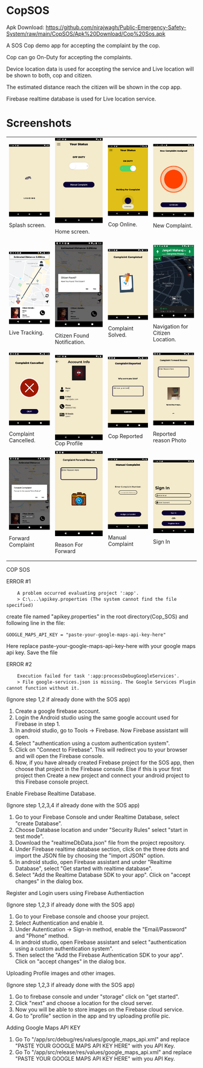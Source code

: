 # CopSOS

Apk Download: https://github.com/nirajwagh/Public-Emergency-Safety-System/raw/main/CopSOS/Apk%20Download/Cop%20Sos.apk

A SOS Cop demo app for accepting the complaint by the cop.

Cop can go On-Duty for accepting the complaints.

Device location data is used for accepting the service and Live location will be shown to both, cop and citizen.

The estimated distance reach the citizen will be shown in the cop app.

Firebase realtime database is used for Live location service.


# Screenshots

<table>
        
  <tr>
  <td>
  <img src="/CopSOS/Screenshots/loading.png" align="top">
  
  Splash screen.
  </td>
  <td>
  <img src="/CopSOS/Screenshots/Cop%20status.png" align="top">
  
  Home screen.
  </td>
  <td>
  <img src="/CopSOS/Screenshots/COp%20Online.png" align="top">
  
  Cop Online.
  </td>
  <td>
  <img src="/CopSOS/Screenshots/new%20complaint%20notification.png" align="top">

  New Complaint.
  </td>
  </tr>
  
  <tr>
  <td>
  <img src="/CopSOS/Screenshots/live%20tracking.png" align="top">
  
  Live Tracking.
  </td>
  <td>
  <img src="/CopSOS/Screenshots/citizen%20found%20notification.png" align="top">
  
  Citizen Found Notification.
  </td>
  <td>
  <img src="/CopSOS/Screenshots/complaint%20solved.png" align="top">
  
  Complaint Solved.
  </td>
  <td>
  <img src="/CopSOS/Screenshots/navigation.png" align="top">
  
  Navigation for Citizen Location.
  </td>
  </tr>

  <tr>
  <td>
  <img src="/CopSOS/Screenshots/compliant%20canceldd.png" align="top">
  
  Complaint Cancelled.
  </td>
  <td>
  <img src="/CopSOS/Screenshots/cop%20profile.png" align="top">
  Cop Profile
  
  </td>
  <td>
  <img src="/CopSOS/Screenshots/cop%20reported.png" align="top">
  
  Cop Reported
  </td>
  <td>
  <img src="/CopSOS/Screenshots/reason%20pic.png" align="top">
  
  Reported reason Photo
  </td>
  
  <tr>
  <td>
  <img src="/CopSOS/Screenshots/forward%20comlaint.png" align="top">
  
  Forward Complaint
  </td>
  <td>
  <img src="/CopSOS/Screenshots/reason%20for%20forward.png" align="top">
  
  Reason For Forward
  </td>
  <td>
  <img src="/CopSOS/Screenshots/manual%20complaint.png" align="top">
  
  Manual Complaint
  </td>
  <td>
  <img src="/CopSOS/Screenshots/Signin.png" align="top">
  
  Sign In

  </td>
  </tr>
  
  
 
  </table>
  
  
  COP SOS

ERROR #1

		A problem occurred evaluating project ':app'.
		> C:\...\apikey.properties (The system cannot find the file specified)


 create file named "apikey.properties" in the root directory(Cop_SOS) and following line in the file:

 	GOOGLE_MAPS_API_KEY = "paste-your-google-maps-api-key-here"

 Here replace paste-your-google-maps-api-key-here with your google maps api key. Save the file  	


ERROR #2

		Execution failed for task ':app:processDebugGoogleServices'.
		> File google-services.json is missing. The Google Services Plugin cannot function without it. 
 	
(Ignore step 1,2 if already done with the SOS app)
 1. Create a google firebase account.
 2. Login the Android studio using the same google account used for Firebase in step 1.
 3. In android studio, go to Tools -> Firebase. Now Firebase assistant will open.
 4. Select "authentication using a custom authentication system".
 5. Click on "Connect to Firebase". This will redirect you to your browser and will open the Firebase console.
 6. Now, if you have already created Firebase project for the SOS app, then choose that project in the Firebase console. 
 Else if this is your first project then Create a new project and connect your android project to this Firebase console project.


Enable Firebase Realtime Database.

(Ignore step 1,2,3,4 if already done with the SOS app)
1. Go to your Firebase Console and under Realtime Database, select "create Database".
2. Choose Database location and under "Security Rules" select "start in test mode".
3. Download the "realtimeDbData.json" file from the project repository.
4. Under Firebase realtime database section, click on the three dots and import the JSON file by choosing the "import JSON" option. 
5. In android studio, open Firebase assistant and under "Realtime Database", select "Get started with realtime database". 
6. Select "Add the Realtime Database SDK to your app". Click on "accept changes" in the dialog box.


Register and Login users using Firebase Authentiaction

(Ignore step 1,2,3 if already done with the SOS app)
1. Go to your Firebase console and choose your project.
2. Select Authentication and enable it.
3. Under Autentication -> Sign-in method, enable the "Email/Password" and "Phone" method.
4. In android studio, open Firebase assistant and select "authentication using a custom authentication system".
5. Then select the "Add the Firebase Authentication SDK to your app". Click on "accept changes" in the dialog box.


Uploading Profile images and other images.

(Ignore step 1,2,3 if already done with the SOS app)
1. Go to firebase console and under "storage" click on "get started".
2. Click "next" and choose a location for the cloud server.
3. Now you will be able to store images on the Firebase cloud service.
4. Go to "profile" section in the app and try uploading profile pic.

Adding Google Maps API KEY

1. Go To "/app/src/debug/res/values/google_maps_api.xml" and replace "PASTE YOUR GOOGLE MAPS API KEY HERE" with you API Key.
2. Go To "/app/src/release/res/values/google_maps_api.xml" and replace "PASTE YOUR GOOGLE MAPS API KEY HERE" with you API Key.
